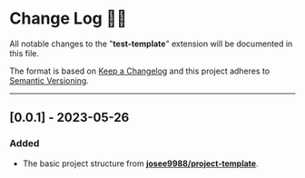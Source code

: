 <!-- markdownlint-disable MD024-->

# **Change Log** 📜📝

All notable changes to the "**test-template**" extension will be documented in this file.

The format is based on [Keep a Changelog](https://keepachangelog.com/en/1.0.0/) and this project adheres to [Semantic Versioning](https://semver.org/spec/v2.0.0.html).

---

## [**0.0.1**] - 2023-05-26

### Added

- The basic project structure from **[josee9988/project-template](https://github.com/Josee9988/project-template)**.
